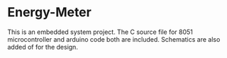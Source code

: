 # Energy-Meter
This is an embedded system project. The C source file for 8051 microcontroller
and arduino code both are included. Schematics are also added of for the design.
